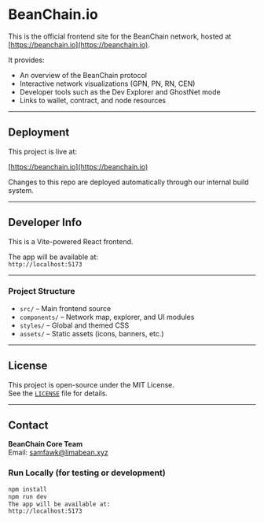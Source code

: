 # BeanChain.io

This is the official frontend site for the BeanChain network, hosted at [https://beanchain.io](https://beanchain.io).

It provides:

- An overview of the BeanChain protocol
- Interactive network visualizations (GPN, PN, RN, CEN)
- Developer tools such as the Dev Explorer and GhostNet mode
- Links to wallet, contract, and node resources

---

## Deployment

This project is live at:

[https://beanchain.io](https://beanchain.io)

Changes to this repo are deployed automatically through our internal build system.

---

## Developer Info

This is a Vite-powered React frontend.

The app will be available at:  
`http://localhost:5173`

---

### Project Structure

- `src/` – Main frontend source
- `components/` – Network map, explorer, and UI modules
- `styles/` – Global and themed CSS
- `assets/` – Static assets (icons, banners, etc.)

---

## License

This project is open-source under the MIT License.  
See the [`LICENSE`](LICENSE) file for details.

---

## Contact

**BeanChain Core Team**  
Email: [samfawk@limabean.xyz](mailto:samfawk@limabean.xyz)


### Run Locally (for testing or development)

```bash
npm install
npm run dev
The app will be available at:
http://localhost:5173


